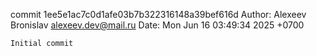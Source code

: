 commit 1ee5e1ac7c0d1afe03b7b322316148a39bef616d
Author: Alexeev Bronislav <alexeev.dev@mail.ru>
Date:   Mon Jun 16 03:49:34 2025 +0700

    Initial commit

